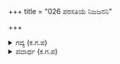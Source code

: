 +++
title = "026 ಪರಸತಿಯೆ ನಿಜಜನನಿ"

+++

<details><summary>ಗದ್ಯ (ಕ.ಗ.ಪ) </summary>

26. ಪರನಾರಿಯರು ಹೆತ್ತ ತಾಯಿಯರು. ಪರದ್ರವ್ಯವು ಕಸಕ್ಕೆ ಸಮಾನ. ಇತರ ಜೀವರಾಶಿಗಳ  ನೋವೇ ನನ್ನ ನೋವು ಎಂದು ನನ್ನ ಭಾವನೆ - ಎಂದು ಧರ್ಮರಾಜನು ಹೇಳಲು, ಜಂಬೂ ಫಲವು ನೆಲವನ್ನು ಬಿಟ್ಟು ಒಂದು ಮೊಳದೆತ್ತರ ಮೇಲೇರಿತು. ಆಗ ಕೃಷ್ಣನು ಭೀಮನನ್ನು ಕರೆದನು. ಅವನು ಕೈ ಮುಗಿದು ನುಡಿದ --
</details>

<details><summary>ಪದಾರ್ಥ (ಕ.ಗ.ಪ) </summary>

ನಿಧಾನ -ನಿಶ್ಚಯ,
</details>
